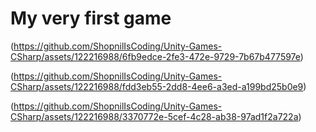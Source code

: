 # My very first game
(https://github.com/ShopnilIsCoding/Unity-Games-CSharp/assets/122216988/6fb9edce-2fe3-472e-9729-7b67b477597e)

(https://github.com/ShopnilIsCoding/Unity-Games-CSharp/assets/122216988/fdd3eb55-2dd8-4ee6-a3ed-a199bd25b0e9)

(https://github.com/ShopnilIsCoding/Unity-Games-CSharp/assets/122216988/3370772e-5cef-4c28-ab38-97ad1f2a722a)
